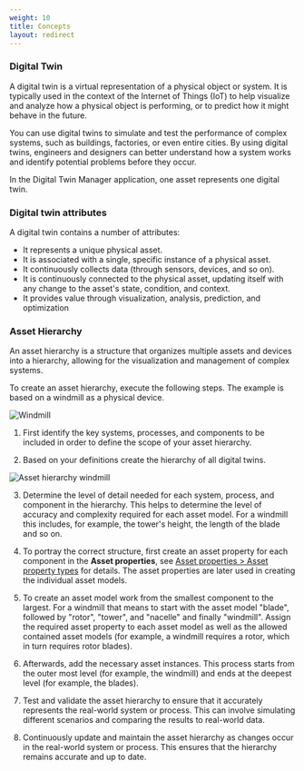 ```yaml
---
weight: 10
title: Concepts
layout: redirect
---
```

### Digital Twin

A digital twin is a virtual representation of a physical object or system. It is typically used in the context of the Internet of Things (IoT) to help visualize and analyze how a physical object is performing, or to predict how it might behave in the future.

You can use digital twins to simulate and test the performance of complex systems, such as buildings, factories, or even entire cities. By using digital twins, engineers and designers can better understand how a system works and identify potential problems before they occur. 

In the Digital Twin Manager application, one asset represents one digital twin.

### Digital twin attributes

A digital twin contains a number of attributes:

* It represents a unique physical asset.
* It is associated with a single, specific instance of a physical asset.
* It continuously collects data (through sensors, devices, and so on).
* It is continuously connected to the physical asset, updating itself with any change to the asset's state, condition, and context.
* It provides value through visualization, analysis, prediction, and optimization


### Asset Hierarchy

An asset hierarchy is a structure that organizes multiple assets and devices into a hierarchy, allowing for the visualization and management of complex systems.

To create an asset hierarchy, execute the following steps. The example is based on a windmill as a physical device.

![Windmill](/images/dtm/digital-twin/dtm-digital-twin-windmill.png)

1. First identify the key systems, processes, and components to be included in order to define the scope of your asset hierarchy.

2. Based on your definitions create the hierarchy of all digital twins.

![Asset hierarchy windmill](/images/dtm/digital-twin/dtm-asset-hierarchy-windmill.png)

3. Determine the level of detail needed for each system, process, and component in the hierarchy. This helps to determine the level of accuracy and complexity required for each asset model. For a windmill this includes, for example, the tower's height, the length of the blade and so on.

4. To portray the correct structure, first create an asset property for each component in the **Asset properties**, see [Asset properties > Asset property types](/dtm/asset-types/#property-library) for details. The asset properties are later used in creating the individual asset models.

5. To create an asset model work from the smallest component to the largest. For a windmill that means to start with the asset model "blade", followed by "rotor", "tower", and "nacelle" and finally "windmill". Assign the required asset property to each asset model as well as the allowed contained asset models (for example, a windmill requires a rotor, which in turn requires rotor blades).

6. Afterwards, add the necessary asset instances. This process starts from the outer most level (for example, the windmill) and ends at the deepest level (for example, the blades).

7. Test and validate the asset hierarchy to ensure that it accurately represents the real-world system or process. This can involve simulating different scenarios and comparing the results to real-world data.

8. Continuously update and maintain the asset hierarchy as changes occur in the real-world system or process. This ensures that the hierarchy remains accurate and up to date.
